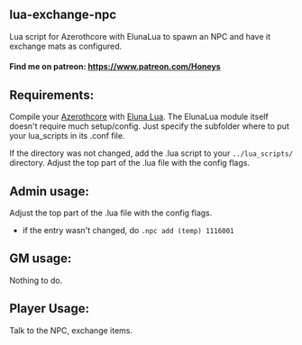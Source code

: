 ## lua-exchange-npc
Lua script for Azerothcore with ElunaLua to spawn an NPC and have it exchange mats as configured.

#### Find me on patreon: https://www.patreon.com/Honeys

## Requirements:
Compile your [Azerothcore](https://github.com/azerothcore/azerothcore-wotlk) with [Eluna Lua](https://www.azerothcore.org/catalogue-details.html?id=131435473).
The ElunaLua module itself doesn't require much setup/config. Just specify the subfolder where to put your lua_scripts in its .conf file.

If the directory was not changed, add the .lua script to your `../lua_scripts/` directory.
Adjust the top part of the .lua file with the config flags.

## Admin usage:
Adjust the top part of the .lua file with the config flags. 
- if the entry wasn't changed, do `.npc add (temp) 1116001`

## GM usage:
Nothing to do.

## Player Usage:
Talk to the NPC, exchange items.
